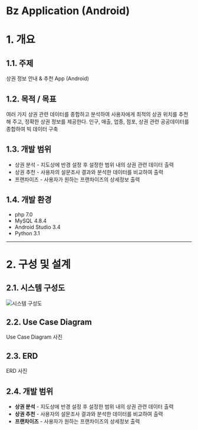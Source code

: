 Bz Application (Android)
======================

# 1. 개요
## 1.1. 주제
상권 정보 안내 & 추천 App (Android)

## 1.2. 목적 / 목표
여러 가지 상권 관련 데이터를 종합하고 분석하여 사용자에게 최적의 상권 위치를 추천해 주고, 정확한 상권 정보를 제공한다.
인구, 매출, 업종, 점포, 상권 관련 공공데이터를 종합하여 빅 데이터 구축

## 1.3. 개발 범위
* 상권 분석 - 지도상에 반경 설정 후 설정한 범위 내의 상권 관련 데이터 출력
* 상권 추천 - 사용자의 설문조사 결과와 분석한 데이터를 비교하여 출력
* 프랜차이즈 - 사용자가 원하는 프랜차이즈의 상세정보 출력

## 1.4. 개발 환경
* php 7.0
* MySQL 4.8.4
* Android Studio 3.4
* Python 3.1

****
# 2. 구성 및 설계
## 2.1. 시스템 구성도
![시스템 구성도](file:///Users/jws/Downloads/깃허브%20이미지/bz/시스템%20구성도.png)

## 2.2. Use Case Diagram
Use Case Diagram 사진
## 2.3. ERD
ERD 사진

## 2.4. 개발 범위
* **상권 분석** - 지도상에 반경 설정 후 설정한 범위 내의 상권 관련 데이터 출력
* **상권 추천** - 사용자의 설문조사 결과와 분석한 데이터를 비교하여 출력
* **프랜차이즈** - 사용자가 원하는 프랜차이즈의 상세정보 출력
